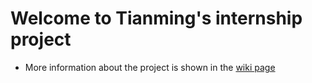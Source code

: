 # Welcome to Tianming's internship project
- More information about the project is shown in the [wiki page](https://github.com/bear2prince/InternshipProject/wiki)
